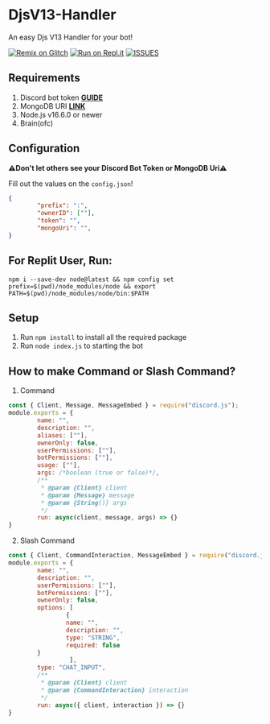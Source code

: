 # DjsV13-Handler
An easy Djs V13 Handler for your bot!

[![Remix on Glitch](https://cdn.glitch.com/2703baf2-b643-4da7-ab91-7ee2a2d00b5b%2Fremix-button.svg)](https://glitch.com/edit/#!/import/github/FikryGanzz/DjsV13-Handler)
[![Run on Repl.it](https://repl.it/badge/github/vcodes-xyz/bot-list)](https://repl.it/github/FikryGanzz/DjsV13-Handler)
[![ISSUES](https://img.shields.io/github/issues-raw/FikryGanzz/DjsV13-Handler?color=blue&logo=github&style=for-the-badge)](https://github.com/FikryGanzz/DjsV13-Handler/issues)

## Requirements
1. Discord bot token **[GUIDE](https://discordjs.guide/preparations/setting-up-a-bot-application.html#creating-your-bot)**
2. MongoDB URI **[LINK](https://mongodb.com/)**
3. Node.js v16.6.0 or newer
4. Brain(ofc)

## Configuration 
**⚠️Don't let others see your Discord Bot Token or MongoDB Uri⚠️**

Fill out the values on the `config.json`!
```json
{
        "prefix": ":",
        "ownerID": [""],
        "token": "",
        "mongoUri": "",
}
```
## For Replit User, Run:
```shell
npm i --save-dev node@latest && npm config set prefix=$(pwd)/node_modules/node && export PATH=$(pwd)/node_modules/node/bin:$PATH
```

## Setup
1. Run `npm install` to install all the required package
2. Run `node index.js` to starting the bot

## How to make Command or Slash Command?
1. Command
```js
const { Client, Message, MessageEmbed } = require("discord.js");
module.exports = {
        name: "",
        description: "",
        aliases: [""],
        ownerOnly: false,
        userPermissions: [""],
        botPermissions: [""],
        usage: [""],
        args: /*boolean (true or false)*/,
        /**
         * @param {Client} client
         * @param {Message} message
         * @param {String()} args
         */
        run: async(client, message, args) => {}
}
```
2. Slash Command
```js
const { Client, CommandInteraction, MessageEmbed } = require("discord.js");
module.exports = {
        name: "",
        description: "",
        userPermissions: [""],
        botPermissions: [""],
        ownerOnly: false,
        options: [
                {
                name: "",
                description: "",
                type: "STRING",
                required: false
        }
                 ],
        type: "CHAT_INPUT",
        /**
         * @param {Client} client
         * @param {CommandInteraction} interaction
         */
        run: async({ client, interaction }) => {}
}
```
